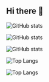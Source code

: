 ## Hi there 👋

<!--
**scherenhaenden/scherenhaenden** is a ✨ _special_ ✨ repository because its `README.md` (this file) appears on your GitHub profile.

Here are some ideas to get you started:

- 🔭 I’m currently working on ...
- 🌱 I’m currently learning ...
- 👯 I’m looking to collaborate on ...
- 🤔 I’m looking for help with ...
- 💬 Ask me about ...
- 📫 How to reach me: ...
- 😄 Pronouns: ...
- ⚡ Fun fact: ...
-->
![GitHub stats](https://github-readme-stats.vercel.app/api?username=scherenhaenden&show_icons=true&bg_color=30,00f5ff,ff00ff,000000)

![GitHub stats](https://github-readme-stats.vercel.app/api?username=scherenhaenden&show_icons=true&bg_color=30,00f5ff,ff00ff,000000&title_color=ffffff&text_color=000000)


![GitHub stats](https://github-readme-stats.vercel.app/api?username=scherenhaenden&show_icons=true&theme=default)

![Top Langs](https://github-readme-stats.vercel.app/api/top-langs/?username=scherenhaenden&show_icons=true&bg_color=30,00f5ff,ff00ff,000000)

![Top Langs](https://github-readme-stats.vercel.app/api/top-langs/?username=scherenhaenden&layout=compact&show_icons=true&bg_color=30,00f5ff,ff00ff,000000)


